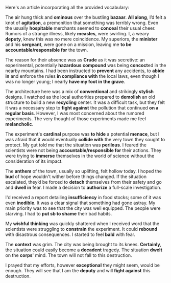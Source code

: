 Here's an article incorporating all the provided vocabulary:

The air hung thick and **ominous** over the bustling **bazaar**. **All along**, I’d felt a knot of **agitation**, a premonition that something was terribly wrong. Even the usually **hospitable** merchants seemed to **conceal** their usual cheer. Rumors of a strange illness, likely **measles**, were swirling. I, a weary **deputy**, knew this was no mere coincidence. My superiors, the **minister** and his **sergeant**, were gone on a mission, leaving me **to be accountable/responsible for** the town.

The reason for their absence was as **Crude** as it was secretive: an experimental, potentially **hazardous** **compound** was being **concoct**ed in the nearby mountains. I had been instructed to **prevent** any accidents, to **abide in** and enforce the rules **in compliance with** the local laws, even though I was no longer young; I nearly **have my foot in the grave**.

The architecture here was a mix of **conventional** and strikingly **stylish** designs. I watched as the local authorities prepared to **demolish** an old structure to build a new **recycling** center. It was a difficult task, but they felt it was a necessary step to **fight against** the pollution that continued **on a regular basis**. However, I was most concerned about the rumored experiments. The very thought of those experiments made me feel **melancholic**.

The experiment's **cardinal** purpose was **to hide** a potential **menace**, but I was afraid that it would eventually **collide with** the very town they sought to protect. My gut told me that the situation was **perilous**. I feared the scientists were not being **accountable/responsible for** their actions. They were trying to **immerse** themselves in the world of science without the consideration of its impact.

The **anthem** of the town, usually so uplifting, felt hollow today. I hoped the **bud** of hope wouldn't wither before things changed. If the situation escalated, they’d be forced to **detach** themselves from their safety and go and **dwell in** fear. I made a decision to **authorize** a full-scale investigation.

I'd received a report detailing **insufficiency** in food stocks; some of it was even **inedible**. It was a clear signal that something had gone astray. My main priority was to see that the city was well equipped. The people were starving. I had to **put sb to shame** their bad habits.

My **wishful thinking** was quickly shattered when I received word that the scientists were struggling to **constrain** the experiment. It could **rebound** with disastrous consequences. I started to feel **bald** with fear.

The **context** was grim. The city was being brought to its knees. **Certainly**, the situation could easily become a **decadent** tragedy. The situation **dwelt** on the **corps**' mind. The town will not fall to this destruction.

I prayed that my efforts, however **exceptional** they might seem, would be enough. They will see that I am the **deputy** and will **fight against** this destruction.
